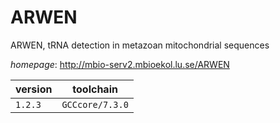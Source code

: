 # ARWEN

ARWEN, tRNA detection in metazoan mitochondrial sequences

*homepage*: <http://mbio-serv2.mbioekol.lu.se/ARWEN>

version | toolchain
--------|----------
``1.2.3`` | ``GCCcore/7.3.0``
